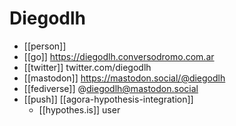 # Diegodlh

- [[person]]
- [[go]] https://diegodlh.conversodromo.com.ar
- [[twitter]] twitter.com/diegodlh
- [[mastodon]] https://mastodon.social/@diegodlh
- [[fediverse]] @diegodlh@mastodon.social
- [[push]] [[agora-hypothesis-integration]]
  - [[hypothes.is]] user


